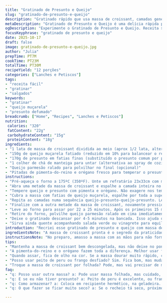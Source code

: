 ```yaml
---
title: "Gratinado de Presunto e Queijo"
slug: "gratinado-de-presunto-e-queijo"
description: "Gratinado rápido que usa massa de croissant, camadas generosas de queijo e presunto, assado até dourar. Textura crocante por cima, recheio macio e sabor salgado na medida. Fácil de montar, vai do forno direto para mesa, ótimo pra encontros sem muita firula, mas com sabor que agrada geral. Pode substituir presunto por peito de peru ou frango desfiado, e queijo prato combina bem se quiser variar. Atenção no ponto do assado, porque massa fina queima rápido e o recheio precisa estar bem aquecido."
metaDescription: "Gratinado de Presunto e Queijo é uma delícia rápida perfeita para qualquer encontro ou lanche. Faça e surpreenda a todos!"
ogDescription: "Experimente o Gratinado de Presunto e Queijo. Receita simples, saborosa e rápida para agradar a todos em sua mesa."
focusKeyphrase: "gratinado de presunto e queijo"
date: 2025-10-17
draft: false
image: gratinado-de-presunto-e-queijo.jpg
author: "Julia"
prepTime: PT7M
cookTime: PT23M
totalTime: PT30M
recipeYield: "12 porções"
categories: ["Lanches e Petiscos"]
tags:
- "receita fácil"
- "gratinar"
- "salgados"
keywords:
- "gratinar"
- "queijo muçarela"
- "presunto defumado"
breadcrumb: ["Home", "Recipes", "Lanches e Petiscos"]
nutrition: 
 calories: "320"
 fatContent: "22g"
 carbohydrateContent: "15g"
 proteinContent: "18g"
ingredients:
- "1 lata de massa de croissant dividida ao meio (aprox 1/2 lata, alterado para variar a quantidade)"
- "150g de queijo muçarela fatiado (reduzido em 10% para balancear o recheio)"
- "170g de presunto em fatias finas (substituído o presunto comum por presunto cozido defumado, para dar sabor mais intenso)"
- "1 colher de chá de manteiga para untar (alternativa ao spray de cozinha)"
- "Queijo parmesão ralado para polvilhar no final (opcional)"
- "Pitadas de pimenta-do-reino e orégano fresco para temperar o presunto e queijo"
instructions:
- "Pré-aqueça o forno a 175ºC (350ºF). Unte um refratário 23x33cm com manteiga para garantir que massa não grude e facilitar a limpeza."
- "Abra uma metade da massa de croissant e espalhe a camada inteira no fundo do refratário. Pressione levemente para tirar bolhas e nivelar, criando base uniforme."
- "Tempere queijo e presunto com pimenta e orégano. Não exagere nos temperos para não mascarar o sabor base."
- "Cubra a massa com fatias de queijo muçarela, espalhe por toda a superfície em uma camada generosa. Em seguida, coloque as fatias de presunto cobrindo o queijo de forma completa, sem deixar buracos."
- "Repita as camadas numa sequência queijo-presunto-queijo-presunto. Lembre-se de deixar uma última camada de queijo para rechear e garantir cremosidade."
- "Finalize com a outra metade da massa de croissant, novamente pressionando suavemente para fechar as bordas. A massa protege o recheio e serve de cobertura crocante."
- "Leve ao forno para assar por 22 a 25 minutos. Após os primeiros 15 minutos observe a coloração: se a massa começar a dourar rápido demais, cubra com papel alumínio solto para evitar que queime antes do recheio estar quente e derretido."
- "Retire do forno, polvilhe queijo parmesão ralado em cima imediatamente para que ele derreta com o calor residual da massa."
- "Deixe o gratinado descansar por 4-5 minutos na bancada. Isso ajuda o recheio a se firmar e facilita cortar as porções, sem que escape o recheio quente."
- "Sirva ainda quente acompanhando salada verde ou vinagrete para equilibrar a gordura do queijo e do presunto."
introduction: "Recriei esse gratinado de presunto e queijo com massa de croissant depois de umas tentativas frustradas com outras massas que deixavam a receita empapada ou sem crocância. O segredo tá na camada fina e uniforme da massa, que garante textura ao fundo e topo. O recheio demora a resistir – presunto defumado traz perfume e sabor, enquanto o queijo muçarela derrete sem deixar o prato gorduroso demais. Essa receita é boa para quando você quer algo rápido, que não dê trabalho mas satisfaça família e amigos no almoço ou num lanchinho reforçado. Faço sempre que sobra pão, porque massa pronta agiliza demais."
ingredientsNote: "A massa de croissant pronta é o segredo da praticidade, mas pode substituir por massa folhada se preferir, leva mais tempo porém fica mais estaladiça. O presunto defumado vai dar toque extra, mas peito de peru também funciona, só que altera um pouco o perfil do prato, deixando menos salgado. Queijo muçarela é base, mas queijo prato ou gouda são boas alternativas, mais cremosas e menos molhadas. Evite queijos muito úmidos, pois podem deixar a massa empapada. Manteiga na forma substitui o spray e dá sabor extra nas bordas. Temperinhos não podem faltar, sempre dou um toque de pimenta-do-reino e orégano fresco para quebrar a monotonia do salgado."
instructionsNote: "No preparo, amasso a massa com as mãos para não formar bolhas grandes, que podem queimar antes do recheio cozinhar direito. Alterno camadas de queijo e presunto para distribuir sabor e evitar que uma camada fique seca. Assar até dourar já indica prontidão, mas acompanhe a cor da massa acima de tudo. Foil por cima quando vê que doure rápido demais protege o recheio que precisa aquecer devagar. Polvilhar queijo parmesão só no final, com forno desligado, dá a crocância final que é uma delícia. Só sirvo depois do descanso para o recheio firmar, facilita cortar e não se perde aquele queijo derretido pelo prato."
tips:
- "Mantenha a massa de croissant bem descongelada, mas não deixe no ponto de derreter. Use as mãos para moldar. Não é pra esticar muito, só nivelar. Pode usar papel manteiga em vez de manteiga para ungir. Mas prefiro manteiga pelo sabor. Deixe sempre espaço entre as camadas. Vai ajudar a derreter tudo sem empapar. Quase uma arte, mas é prático."
- "A pimenta-do-reino e o orégano fazem toda a diferença. Melhor usar fresco. Olha, as especiarias compradas já vêm secas, mas fresco traz mais aroma. Não exagere! É para trazer um toque, não apagar o sabor. E quanto ao queijo? Queijo prato é mais cremoso, mas a muçarela fica um clássico. Testa e vê o que funciona."
- "Quando assar, fica de olho na cor. Se a massa dourar muito rápido, cobre com papel alumínio. Ele ajuda a cozinhar por dentro. A crocância é essencial. Depois de tirar do forno, o queijo parmesão derretendo em cima é um espetáculo. Ah, o cheiro também ajuda no apetite. Deixa esfriar um pouco antes de servir, pra não queimar a boca."
- "Posso usar peito de peru ou frango desfiado? Sim. Fica bom, mas muda um pouco o sabor. O que já notou sobre o presunto defumado? O sabor dele é mais intenso. Versatilidade é chave. Guarda tudo na geladeira em recipientes herméticos, e pode usar depois. Ou aquece no forno para não perder a textura."
- "Troque a massa de croissant por folhada? Pode, mas vai precisar de mais tempo de forno. E a crocância? Vai ser outra. A seleção dos queijos é importante. Evite os muito úmidos. Quero crocância por fora e cremosidade por dentro. Divirta-se durante o preparo. Melhor prazer na cozinha."
faq:
- "q: Posso usar outra massa? a: Pode usar massa folhada, mas cuidado, precisa de mais tempo. Aí começo a observar coloração, e testo. Caminho é diferente mas saboroso."
- "q: E se eu não tiver presunto? a: Peito de peru é excelente, ou frango desfiado. Coringa em qualquer lanche. Modifica o prato, mas ainda gosto do toque defumado."
- "q: Como armazenar? a: Coloca em recipiente hermético, na geladeira. Pode durar uns 3 dias. E quando for comer: forno ajuda a reaquecer sem perder a crocância."
- "q: O que fazer se ficar muito seco? a: Se o recheio tá seco, próximo vez clica mais um pouquinho em queijo. Pode adicionar um pouco de azeite também. Retorno a textura é essencial."

---
```

